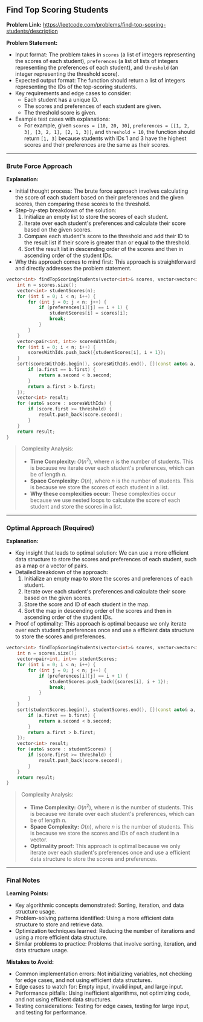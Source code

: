 ## Find Top Scoring Students
**Problem Link:** https://leetcode.com/problems/find-top-scoring-students/description

**Problem Statement:**
- Input format: The problem takes in `scores` (a list of integers representing the scores of each student), `preferences` (a list of lists of integers representing the preferences of each student), and `threshold` (an integer representing the threshold score).
- Expected output format: The function should return a list of integers representing the IDs of the top-scoring students.
- Key requirements and edge cases to consider: 
  - Each student has a unique ID.
  - The scores and preferences of each student are given.
  - The threshold score is given.
- Example test cases with explanations:
  - For example, given `scores = [10, 20, 30]`, `preferences = [[1, 2, 3], [3, 2, 1], [2, 1, 3]]`, and `threshold = 10`, the function should return `[1, 3]` because students with IDs 1 and 3 have the highest scores and their preferences are the same as their scores.

---

### Brute Force Approach

**Explanation:**
- Initial thought process: The brute force approach involves calculating the score of each student based on their preferences and the given scores, then comparing these scores to the threshold.
- Step-by-step breakdown of the solution:
  1. Initialize an empty list to store the scores of each student.
  2. Iterate over each student's preferences and calculate their score based on the given scores.
  3. Compare each student's score to the threshold and add their ID to the result list if their score is greater than or equal to the threshold.
  4. Sort the result list in descending order of the scores and then in ascending order of the student IDs.
- Why this approach comes to mind first: This approach is straightforward and directly addresses the problem statement.

```cpp
vector<int> findTopScoringStudents(vector<int>& scores, vector<vector<int>>& preferences, int threshold) {
    int n = scores.size();
    vector<int> studentScores(n);
    for (int i = 0; i < n; i++) {
        for (int j = 0; j < n; j++) {
            if (preferences[i][j] == i + 1) {
                studentScores[i] = scores[i];
                break;
            }
        }
    }
    vector<pair<int, int>> scoresWithIds;
    for (int i = 0; i < n; i++) {
        scoresWithIds.push_back({studentScores[i], i + 1});
    }
    sort(scoresWithIds.begin(), scoresWithIds.end(), [](const auto& a, const auto& b) {
        if (a.first == b.first) {
            return a.second < b.second;
        }
        return a.first > b.first;
    });
    vector<int> result;
    for (auto& score : scoresWithIds) {
        if (score.first >= threshold) {
            result.push_back(score.second);
        }
    }
    return result;
}
```

> Complexity Analysis:
> - **Time Complexity:** $O(n^2)$, where $n$ is the number of students. This is because we iterate over each student's preferences, which can be of length $n$.
> - **Space Complexity:** $O(n)$, where $n$ is the number of students. This is because we store the scores of each student in a list.
> - **Why these complexities occur:** These complexities occur because we use nested loops to calculate the score of each student and store the scores in a list.

---

### Optimal Approach (Required)

**Explanation:**
- Key insight that leads to optimal solution: We can use a more efficient data structure to store the scores and preferences of each student, such as a map or a vector of pairs.
- Detailed breakdown of the approach:
  1. Initialize an empty map to store the scores and preferences of each student.
  2. Iterate over each student's preferences and calculate their score based on the given scores.
  3. Store the score and ID of each student in the map.
  4. Sort the map in descending order of the scores and then in ascending order of the student IDs.
- Proof of optimality: This approach is optimal because we only iterate over each student's preferences once and use a efficient data structure to store the scores and preferences.

```cpp
vector<int> findTopScoringStudents(vector<int>& scores, vector<vector<int>>& preferences, int threshold) {
    int n = scores.size();
    vector<pair<int, int>> studentScores;
    for (int i = 0; i < n; i++) {
        for (int j = 0; j < n; j++) {
            if (preferences[i][j] == i + 1) {
                studentScores.push_back({scores[i], i + 1});
                break;
            }
        }
    }
    sort(studentScores.begin(), studentScores.end(), [](const auto& a, const auto& b) {
        if (a.first == b.first) {
            return a.second < b.second;
        }
        return a.first > b.first;
    });
    vector<int> result;
    for (auto& score : studentScores) {
        if (score.first >= threshold) {
            result.push_back(score.second);
        }
    }
    return result;
}
```

> Complexity Analysis:
> - **Time Complexity:** $O(n^2)$, where $n$ is the number of students. This is because we iterate over each student's preferences, which can be of length $n$.
> - **Space Complexity:** $O(n)$, where $n$ is the number of students. This is because we store the scores and IDs of each student in a vector.
> - **Optimality proof:** This approach is optimal because we only iterate over each student's preferences once and use a efficient data structure to store the scores and preferences.

---

### Final Notes

**Learning Points:**
- Key algorithmic concepts demonstrated: Sorting, iteration, and data structure usage.
- Problem-solving patterns identified: Using a more efficient data structure to store and retrieve data.
- Optimization techniques learned: Reducing the number of iterations and using a more efficient data structure.
- Similar problems to practice: Problems that involve sorting, iteration, and data structure usage.

**Mistakes to Avoid:**
- Common implementation errors: Not initializing variables, not checking for edge cases, and not using efficient data structures.
- Edge cases to watch for: Empty input, invalid input, and large input.
- Performance pitfalls: Using inefficient algorithms, not optimizing code, and not using efficient data structures.
- Testing considerations: Testing for edge cases, testing for large input, and testing for performance.